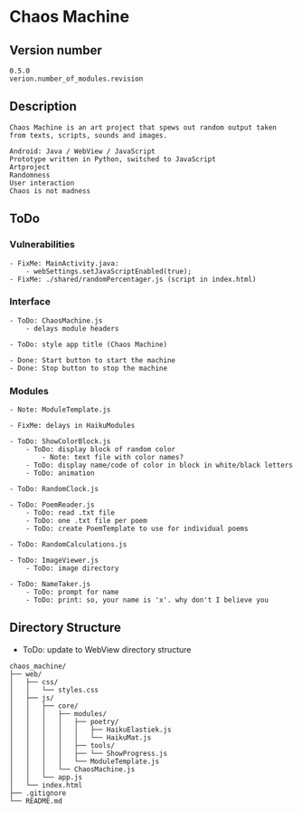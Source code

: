 # Chaos Machine


## Version number
    0.5.0
    verion.number_of_modules.revision


## Description
    Chaos Machine is an art project that spews out random output taken from texts, scripts, sounds and images.

    Android: Java / WebView / JavaScript 
    Prototype written in Python, switched to JavaScript
    Artproject
    Randomness
    User interaction
    Chaos is not madness


## ToDo

### Vulnerabilities
    - FixMe: MainActivity.java:
        - webSettings.setJavaScriptEnabled(true);
    - FixMe: ./shared/randomPercentager.js (script in index.html)

### Interface
    - ToDo: ChaosMachine.js
        - delays module headers

    - ToDo: style app title (Chaos Machine)

    - Done: Start button to start the machine
    - Done: Stop button to stop the machine

### Modules
    - Note: ModuleTemplate.js
    
    - FixMe: delays in HaikuModules

    - ToDo: ShowColorBlock.js
        - ToDo: display block of random color
            - Note: text file with color names?
        - ToDo: display name/code of color in block in white/black letters
        - ToDo: animation

    - ToDo: RandomClock.js

    - ToDo: PoemReader.js
        - ToDo: read .txt file
        - ToDo: one .txt file per poem
        - ToDo: create PoemTemplate to use for individual poems

    - ToDo: RandomCalculations.js

    - ToDo: ImageViewer.js
        - ToDo: image directory

    - ToDo: NameTaker.js
        - ToDo: prompt for name
        - ToDo: print: so, your name is 'x'. why don't I believe you


## Directory Structure
- ToDo: update to WebView directory structure

```
chaos_machine/
├── web/
│   ├── css/
│   │   └── styles.css
│   ├── js/
│   │   ├── core/
│   │   │   ├── modules/
│   │   │   │   ├── poetry/
│   │   │   │   │   ├── HaikuElastiek.js
│   │   │   │   │   └── HaikuMat.js
│   │   │   │   ├── tools/
│   │   │   │   ├── └── ShowProgress.js
│   │   │   │   └── ModuleTemplate.js
│   │   │   └── ChaosMachine.js
│   │   └── app.js
│   └── index.html
├── .gitignore
└── README.md
```
